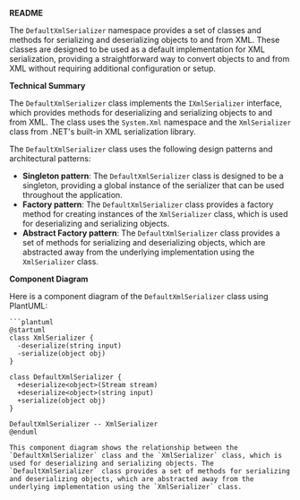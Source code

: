 **README**

The `DefaultXmlSerializer` namespace provides a set of classes and methods for serializing and deserializing objects to and from XML. These classes are designed to be used as a default implementation for XML serialization, providing a straightforward way to convert objects to and from XML without requiring additional configuration or setup.

**Technical Summary**

The `DefaultXmlSerializer` class implements the `IXmlSerializer` interface, which provides methods for deserializing and serializing objects to and from XML. The class uses the `System.Xml` namespace and the `XmlSerializer` class from .NET's built-in XML serialization library.

The `DefaultXmlSerializer` class uses the following design patterns and architectural patterns:

* **Singleton pattern**: The `DefaultXmlSerializer` class is designed to be a singleton, providing a global instance of the serializer that can be used throughout the application.
* **Factory pattern**: The `DefaultXmlSerializer` class provides a factory method for creating instances of the `XmlSerializer` class, which is used for deserializing and serializing objects.
* **Abstract Factory pattern**: The `DefaultXmlSerializer` class provides a set of methods for serializing and deserializing objects, which are abstracted away from the underlying implementation using the `XmlSerializer` class.

**Component Diagram**

Here is a component diagram of the `DefaultXmlSerializer` class using PlantUML:
```
```plantuml
@startuml
class XmlSerializer {
  -deserialize(string input)
  -serialize(object obj)
}

class DefaultXmlSerializer {
  +deserialize<object>(Stream stream)
  +deserialize<object>(string input)
  +serialize(object obj)
}

DefaultXmlSerializer -- XmlSerializer
@enduml
```
```
This component diagram shows the relationship between the `DefaultXmlSerializer` class and the `XmlSerializer` class, which is used for deserializing and serializing objects. The `DefaultXmlSerializer` class provides a set of methods for serializing and deserializing objects, which are abstracted away from the underlying implementation using the `XmlSerializer` class.